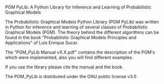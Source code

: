 PGM PyLib: A Python Library for Inference and Learning of Probabilistic Graphical Models


The Probabilistic Graphical Models Python Library (PGM PyLib) was written in Python for
inference and learning of several classes of Probabilistic Graphical Models (PGM). 
The theory behind the different algorithms can be found in the book "Probabilistic 
Graphical Models Principles and Applications" of Luis Enrique Sucar.

The "PGM_PyLib Manual vX.X.pdf" contains the description of the PGM's which were implemented,
also you will find different examples.

If you use the library please cite the manual and the book.

The PGM_PyLib is distributed under the GNU public license v3.0
